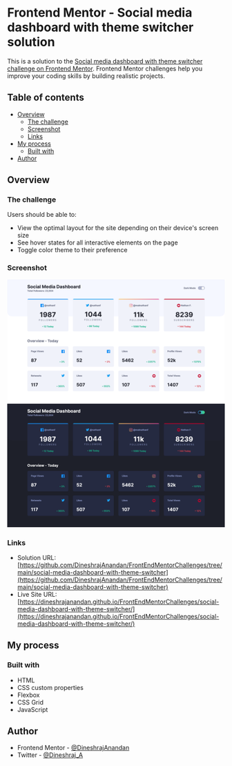 # Frontend Mentor - Social media dashboard with theme switcher solution

This is a solution to the [Social media dashboard with theme switcher challenge on Frontend Mentor](https://www.frontendmentor.io/challenges/social-media-dashboard-with-theme-switcher-6oY8ozp_H). Frontend Mentor challenges help you improve your coding skills by building realistic projects. 

## Table of contents

- [Overview](#overview)
  - [The challenge](#the-challenge)
  - [Screenshot](#screenshot)
  - [Links](#links)
- [My process](#my-process)
  - [Built with](#built-with)
- [Author](#author)

## Overview

### The challenge

Users should be able to:

- View the optimal layout for the site depending on their device's screen size
- See hover states for all interactive elements on the page
- Toggle color theme to their preference

### Screenshot

![](./screenshot.png)
![](./screenshot-dark.png)

### Links

- Solution URL: [https://github.com/DineshrajAnandan/FrontEndMentorChallenges/tree/main/social-media-dashboard-with-theme-switcher](https://github.com/DineshrajAnandan/FrontEndMentorChallenges/tree/main/social-media-dashboard-with-theme-switcher)
- Live Site URL: [https://dineshrajanandan.github.io/FrontEndMentorChallenges/social-media-dashboard-with-theme-switcher/](https://dineshrajanandan.github.io/FrontEndMentorChallenges/social-media-dashboard-with-theme-switcher/)

## My process

### Built with

- HTML
- CSS custom properties
- Flexbox
- CSS Grid
- JavaScript

## Author

- Frontend Mentor - [@DineshrajAnandan](https://www.frontendmentor.io/profile/DineshrajAnandan)
- Twitter - [@Dineshraj_A](https://www.twitter.com/Dineshraj_A)
